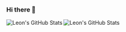 ### Hi there 👋
  <img align ="left" alt="Leon's GitHub Stats" src="https://github-readme-stats-leonsieke.vercel.app/api?username=leonsieke&show_icons=true&theme=dark&hide_border=true" />
  <img align ="left" alt="Leon's GitHub Stats" src="https://github-readme-stats-leonsieke.vercel.app/api/top-langs/?username=leonsieke&show_icons=true&theme=dark&hide_border=true" />
  

<!--
**leonsieke/leonsieke** is a ✨ _special_ ✨ repository because its `README.md` (this file) appears on your GitHub profile.

Here are some ideas to get you started:

- 🔭 I’m currently working on ...
- 🌱 I’m currently learning ...
- 👯 I’m looking to collaborate on ...
- 🤔 I’m looking for help with ...
- 💬 Ask me about ...
- 📫 How to reach me: ...
- 😄 Pronouns: ...
- ⚡ Fun fact: ...
-->
